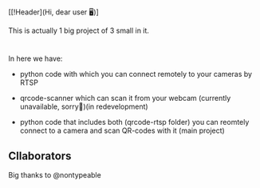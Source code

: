 [[!Header](Hi, dear user 🖥️)]

This is actually 1 big project of 3 small in it.
#
In here we have:

- python code with which you can connect remotely to 
your cameras by RTSP 

- qrcode-scanner which can scan it from your webcam 
(currently unavailable, sorry🙁)(in redevelopment)
    
- python code that includes both (qrcode-rtsp folder)
you can reomtely connect to a camera and scan QR-codes with it
(main project)

## Cllaborators
Big thanks to @nontypeable